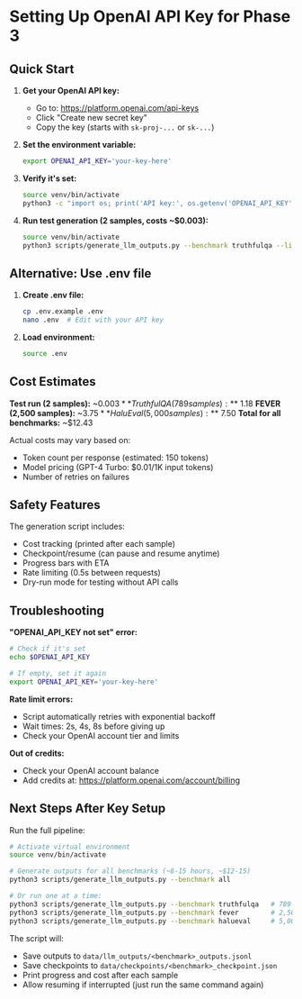 # Setting Up OpenAI API Key for Phase 3

## Quick Start

1. **Get your OpenAI API key:**
   - Go to: https://platform.openai.com/api-keys
   - Click "Create new secret key"
   - Copy the key (starts with `sk-proj-...` or `sk-...`)

2. **Set the environment variable:**

   ```bash
   export OPENAI_API_KEY='your-key-here'
   ```

3. **Verify it's set:**

   ```bash
   source venv/bin/activate
   python3 -c "import os; print('API key:', os.getenv('OPENAI_API_KEY', 'NOT SET')[:10] + '...')"
   ```

4. **Run test generation (2 samples, costs ~$0.003):**

   ```bash
   source venv/bin/activate
   python3 scripts/generate_llm_outputs.py --benchmark truthfulqa --limit 2
   ```

## Alternative: Use .env file

1. **Create .env file:**

   ```bash
   cp .env.example .env
   nano .env  # Edit with your API key
   ```

2. **Load environment:**

   ```bash
   source .env
   ```

## Cost Estimates

**Test run (2 samples):** ~$0.003
**TruthfulQA (789 samples):** ~$1.18
**FEVER (2,500 samples):** ~$3.75
**HaluEval (5,000 samples):** ~$7.50
**Total for all benchmarks:** ~$12.43

Actual costs may vary based on:
- Token count per response (estimated: 150 tokens)
- Model pricing (GPT-4 Turbo: $0.01/1K input tokens)
- Number of retries on failures

## Safety Features

The generation script includes:
- Cost tracking (printed after each sample)
- Checkpoint/resume (can pause and resume anytime)
- Progress bars with ETA
- Rate limiting (0.5s between requests)
- Dry-run mode for testing without API calls

## Troubleshooting

**"OPENAI_API_KEY not set" error:**
```bash
# Check if it's set
echo $OPENAI_API_KEY

# If empty, set it again
export OPENAI_API_KEY='your-key-here'
```

**Rate limit errors:**
- Script automatically retries with exponential backoff
- Wait times: 2s, 4s, 8s before giving up
- Check your OpenAI account tier and limits

**Out of credits:**
- Check your OpenAI account balance
- Add credits at: https://platform.openai.com/account/billing

## Next Steps After Key Setup

Run the full pipeline:

```bash
# Activate virtual environment
source venv/bin/activate

# Generate outputs for all benchmarks (~8-15 hours, ~$12-15)
python3 scripts/generate_llm_outputs.py --benchmark all

# Or run one at a time:
python3 scripts/generate_llm_outputs.py --benchmark truthfulqa   # 789 samples
python3 scripts/generate_llm_outputs.py --benchmark fever        # 2,500 samples
python3 scripts/generate_llm_outputs.py --benchmark halueval     # 5,000 samples
```

The script will:
- Save outputs to `data/llm_outputs/<benchmark>_outputs.jsonl`
- Save checkpoints to `data/checkpoints/<benchmark>_checkpoint.json`
- Print progress and cost after each sample
- Allow resuming if interrupted (just run the same command again)
